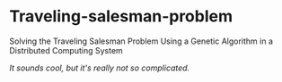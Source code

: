 # Traveling-salesman-problem

Solving the Traveling Salesman Problem Using a Genetic Algorithm in a Distributed Computing System

_It sounds cool, but it's really not so complicated._
